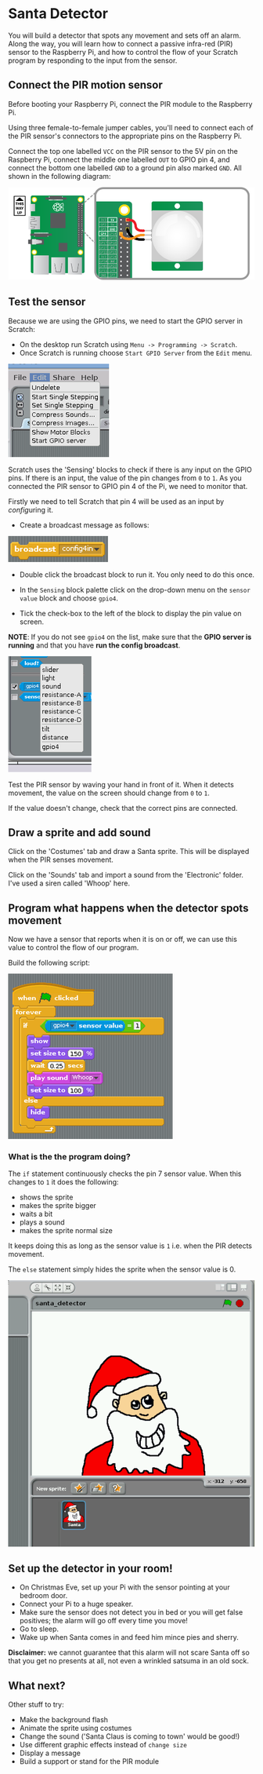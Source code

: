 # Santa Detector

You will build a detector that spots any movement and sets off an alarm. Along the way, you will learn how to connect a passive infra-red (PIR) sensor to the Raspberry Pi, and how to control the flow of your Scratch program by responding to the input from the sensor. 

## Connect the PIR motion sensor

Before booting your Raspberry Pi, connect the PIR module to the Raspberry Pi.

Using three female-to-female jumper cables, you'll need to connect each of the PIR sensor's connectors to the appropriate pins on the Raspberry Pi.

Connect the top one labelled `VCC` on the PIR sensor to the 5V pin on the Raspberry Pi, connect the middle one labelled `OUT` to GPIO pin 4, and connect the bottom one labelled `GND` to a ground pin also marked `GND`. All shown in the following diagram:

![](images/pir_wiring.png)

## Test the sensor

Because we are using the GPIO pins, we need to start the GPIO server in Scratch: 

- On the desktop run Scratch using `Menu -> Programming -> Scratch`.
- Once Scratch is running choose `Start GPIO Server` from the `Edit` menu.

![scratch GPIO server](images/gpio-server.png)

Scratch uses the 'Sensing' blocks to check if there is any input on the GPIO pins. If there is an input, the value of the pin changes from `0` to `1`. As you connected the PIR sensor to GPIO pin 4 of the Pi, we need to monitor that. 

Firstly we need to tell Scratch that pin 4 will be used as an input by *config*uring it. 

- Create a broadcast message as follows:

![Sensor drop down](images/config-broadcast.png)

- Double click the broadcast block to run it. You only need to do this once.

- In the `Sensing` block palette click on the drop-down menu on the `sensor value` block and choose `gpio4`.
- Tick the check-box to the left of the block to display the pin value on screen.

**NOTE**: If you do not see  `gpio4` on the list, make sure that the **GPIO server is running** and that you have **run the config broadcast**.


![Scratch sensing blocks](images/sensing-blocks.png)

Test the PIR sensor by waving your hand in front of it. When it detects movement, the value on the screen should change from `0` to `1`.

If the value doesn't change, check that the correct pins are connected.

## Draw a sprite and add sound

Click on the 'Costumes' tab and draw a Santa sprite. This will be displayed when the PIR senses movement.

Click on the 'Sounds' tab and import a sound from the 'Electronic' folder. I've used a siren called 'Whoop' here.

## Program what happens when the detector spots movement

Now we have a sensor that reports when it is on or off, we can use this value to control the flow of our program.  

Build the following script:

![Scratch script for santa detector](images/santa-script.png)

### What is the the program doing?

The `if` statement continuously checks the pin 7 sensor value. When this changes to `1` it does the following:

- shows the sprite
- makes the sprite bigger
- waits a bit
- plays a sound
- makes the sprite normal size

It keeps doing this as long as the sensor value is `1` i.e. when the PIR detects movement.

The `else` statement simply hides the sprite when the sensor value is 0.

![santa sprite in Scratch](images/santa-stage.png)

## Set up the detector in your room!

- On Christmas Eve, set up your Pi with the sensor pointing at your bedroom door.
- Connect your Pi to a huge speaker.
- Make sure the sensor does not detect you in bed or you will get false positives; the alarm will go off every time you move!
- Go to sleep.
- Wake up when Santa comes in and feed him mince pies and sherry.

**Disclaimer:** we cannot guarantee that this alarm will not scare Santa off so that you get no presents at all, not even a wrinkled satsuma in an old sock.

## What next?

Other stuff to try:

- Make the background flash 
- Animate the sprite using costumes
- Change the sound ('Santa Claus is coming to town' would be good!) 
- Use different graphic effects instead of `change size`
- Display a message 
- Build a support or stand for the PIR module

